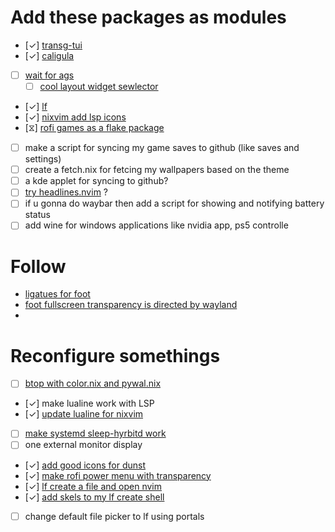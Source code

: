 # Add these packages as modules
- [✓] [transg-tui](https://github.com/PanAeon/transg-tui)
- [✓] [caligula](https://github.com/ifd3f/caligula)
- [ ] [wait for ags](https://aylur.github.io/ags-docs/config/installation/)
    - [ ] [cool layout widget sewlector](https://raw.githubusercontent.com/mierak/mrkdots/master/preview.jpg)
- [✓] [lf](https://github.com/gokcehan/lf)
- [✓] [nixvim add lsp icons](./pkgs/editor/nvim.nix)
- [⧖] [rofi games as a flake package](https://github.com/Rolv-Apneseth/rofi-games)
- [ ] make a script for syncing my game saves to github (like saves and settings)
- [ ] create a fetch.nix for fetcing my wallpapers based on the theme
- [ ] a kde applet for syncing to github?
- [ ] [try headlines.nvim](https://github.com/lukas-reineke/headlines.nvim) ?
- [ ] if u gonna do waybar then add a script for showing and notifying battery status
- [ ] add wine for windows applications like nvidia app, ps5 controlle
# Follow
- [ligatues for foot](https://codeberg.org/dnkl/foot/issues/57)
- [foot fullscreen transparency is directed by wayland](https://gitlab.freedesktop.org/wayland/wayland-protocols/-/issues/116)
-
# Reconfigure somethings
- [ ] [btop with color.nix and pywal.nix](./pkgs/btop.nix)
- [✓] make lualine work with LSP
- [✓] [update lualine for nixvim](./pkgs/editor/nvim.nix)
- [ ] [make systemd sleep-hyrbitd work](./pkgs/systemd.nix)
- [ ] one external monitor display
- [✓] [add good icons for dunst](./pkgs/dunst.nix)
- [✓] [make rofi power menu with transparency](./pkgs/rofi/rofi.nix)
- [✓] [lf create a file and open nvim]()
- [✓] [add skels to my lf create shell](~/.bin/skels)
- [ ] change default file picker to lf using portals

